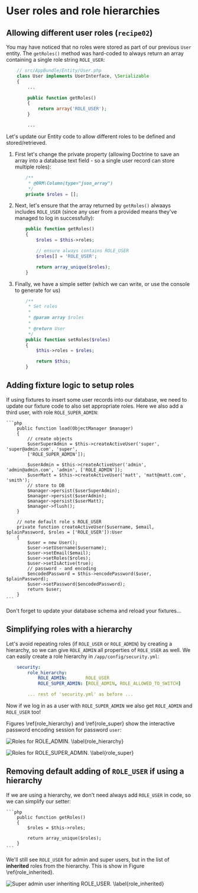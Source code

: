 
# User roles and role hierarchies

## Allowing different user roles (`recipe02`)

You may have noticed that no roles were stored as part of our previous `User` entity. The `getRoles()` method was hard-coded to always return an array containing a single role string `ROLE_USER`:

```php
    // src/AppBundle/Entity/User.php
    class User implements UserInterface, \Serializable
    {
        ...

        public function getRoles()
        {
            return array('ROLE_USER');
        }

        ...
```

Let's update our Entity code to allow different roles to be defined and stored/retrieved.

1. First let's change the private property (allowing Doctrine to save an array into a database text field - so a single user record can store multiple roles):

    ```php
        /**
         * @ORM\Column(type="json_array")
         */
        private $roles = [];
    ```

1. Next, let's ensure that the array returned by `getRoles()` alwaays includes `ROLE_USER` (since any user from a provided means they've managed to log in successfully):

    ```php
        public function getRoles()
        {
            $roles = $this->roles;

            // ensure always contains ROLE_USER
            $roles[] = 'ROLE_USER';

            return array_unique($roles);
        }
    ```

1. Finally, we have a simple setter (which we can write, or use the console to generate for us)

    ```php
        /**
         * Set roles
         *
         * @param array $roles
         *
         * @return User
         */
        public function setRoles($roles)
        {
            $this->roles = $roles;

            return $this;
        }
    ```

## Adding fixture logic to setup roles

If using fixtures to insert some user records into our database, we need to update our fixture code to also set appropriate roles. Here we also add a third user, with role `ROLE_SUPER_ADMIN`:

    ```php
        public function load(ObjectManager $manager)
        {
            // create objects
            $userSuperAdmin = $this->createActiveUser('super', 'super@admin.com', 'super',
            ['ROLE_SUPER_ADMIN']);

            $userAdmin = $this->createActiveUser('admin', 'admin@admin.com', 'admin', ['ROLE_ADMIN']);
            $userMatt = $this->createActiveUser('matt', 'matt@matt.com', 'smith');
            // store to DB
            $manager->persist($userSuperAdmin);
            $manager->persist($userAdmin);
            $manager->persist($userMatt);
            $manager->flush();
        }

        // note default role s ROLE_USER
        private function createActiveUser($username, $email, $plainPassword, $roles = ['ROLE_USER']):User
        {
            $user = new User();
            $user->setUsername($username);
            $user->setEmail($email);
            $user->setRoles($roles);
            $user->setIsActive(true);
            // password - and encoding
            $encodedPassword = $this->encodePassword($user, $plainPassword);
            $user->setPassword($encodedPassword);
            return $user;
        }
    ```

Don't forget to update your database schema and reload your fixtures...

## Simplifying roles with a hierarchy

Let's avoid repeating roles (if `ROLE_USER` or `ROLE_ADMIN`) by creating a hierarchy, so we can give `ROLE_ADMIN` all properties of `ROLE_USER` as well. We can easily create a role hierarchy in `/app/config/security.yml`:

```yaml
    security:
        role_hierarchy:
            ROLE_ADMIN:       ROLE_USER
            ROLE_SUPER_ADMIN: [ROLE_ADMIN, ROLE_ALLOWED_TO_SWITCH]

        ... rest of 'security.yml' as before ...
```

Now if we log in as a user with `ROLE_SUPER_ADMIN` we also get `ROLE_ADMIN` and `ROLE_USER` too!


Figures \ref{role_hierarchy} and  \ref{role_super}  show the interactive password encoding session for password `user`:

![Roles for `ROLE_ADMIN`. \label{role_hierarchy}](./03_figures/authentication/30_role_hierarchy_sm.png)

![Roles for `ROLE_SUPER_ADMIN`. \label{role_super}](./03_figures/authentication/31_super_admin_sm.png)

## Removing default adding of `ROLE_USER` if using a hierarchy

If we are using a hierarchy, we don't need always add `ROLE_USER` in code, so we can simplify our setter:


    ```php
        public function getRoles()
        {
            $roles = $this->roles;

            return array_unique($roles);
        }
    ```

We'll still see `ROLE_USER` for admin and super users, but in the list of **inherited** roles from the hierarchy. This is show in Figure \ref{role_inherited}.

![Super admin user inheriting `ROLE_USER`. \label{role_inherited}](./03_figures/authentication/32_inherited_sm.png)
